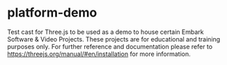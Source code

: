# platform-demo



Test cast for Three.js to be used as a demo to house certain Embark Software & Video Projects. 
These projects are for educational and training purposes only. For further reference and documentation please refer to 
https://threejs.org/manual/#en/installation for more information. 

